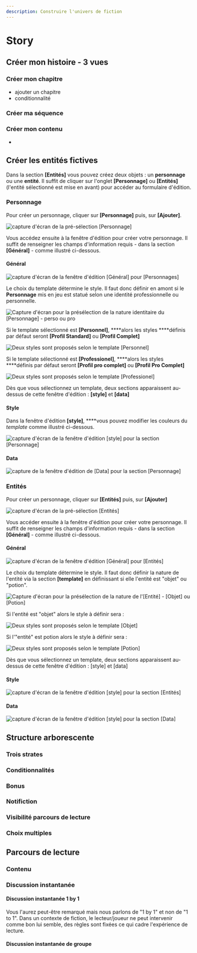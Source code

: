 ```yaml
---
description: Construire l'univers de fiction
---
```


# Story

## Créer mon histoire - 3 vues 

### Créer mon chapitre

* ajouter un chapitre 
* conditionnalité 

### Créer ma séquence 

### Créer mon contenu 

* 
## Créer les entités fictives 

Dans la section **\[Entités\]** vous pouvez créez deux objets : un **personnage** ou une **entité**. Il suffit de cliquer sur l'onglet **\[Personnage\]** ou **\[Entités\]** \(l'entité sélectionné est mise en avant\) pour accéder au formulaire d'édition. 

### Personnage

Pour créer un personnage, cliquer sur **\[Personnage\]** puis, sur **\[Ajouter\]**.

![capture d&apos;&#xE9;cran de la pr&#xE9;-s&#xE9;lection \[Personnage\]](.gitbook/assets/capture-de-cran-2019-06-17-a-17.12.19.png)

Vous accédez ensuite à la fenêtre d'édition pour créer votre personnage. Il suffit de renseigner les champs d'information requis  - dans la section  **\[Général\]** - comme illustré ci-dessous.

#### Général

![capture d&apos;&#xE9;cran de la fen&#xEA;tre d&apos;&#xE9;dition \[G&#xE9;n&#xE9;ral\] pour \[Personnages\]](.gitbook/assets/capture-de-cran-2019-06-17-a-17.12.30.png)

Le choix du template détermine le style. Il faut donc définir en amont si le **Personnage** mis en jeu est statué selon une identité professionnelle ou personnelle. 

![Capture d&apos;&#xE9;cran pour la pr&#xE9;s&#xE9;lection de la nature identitaire du \[Personnage\] - perso ou pro](.gitbook/assets/capture-de-cran-2019-06-17-a-17.12.38.png)

Si le template sélectionné est **\[Personnel\]**, ****alors les styles ****définis par défaut seront **\[Profil Standard\]** ou **\[Profil Complet\]**

![Deux styles sont propos&#xE9;s selon le template \[Personnel\]](.gitbook/assets/capture-de-cran-2019-06-17-a-17.13.06.png)

Si le template sélectionné est **\[Professionel\]**, ****alors les styles ****définis par défaut seront **\[Profil pro complet\]** ou **\[Profil Pro Complet\]**

![Deux styles sont propos&#xE9;s selon le template \[Professionel\]](.gitbook/assets/capture-de-cran-2019-06-17-a-17.12.57.png)

Dès que vous sélectionnez un template, deux sections apparaissent au-dessus de cette fenêtre d'édition : **\[style\]** et **\[data\]**

####  **Style**

Dans la fenêtre d'édition **\[style\]**, ****vous pouvez modifier les couleurs du _template_ comme illustré ci-dessous.

![capture d&apos;&#xE9;cran de la fen&#xEA;tre d&apos;&#xE9;dition \[style\] pour la section \[Personnage\]](.gitbook/assets/capture-de-cran-2019-06-17-a-17.26.35.png)

#### **Data**

![capture de la fen&#xEA;tre d&apos;&#xE9;dition de \[Data\] pour la section \[Personnage\]](.gitbook/assets/capture-de-cran-2019-06-17-a-17.26.49.png)

### Entités 

Pour créer un personnage, cliquer sur **\[Entités\]** puis, sur **\[Ajouter\]**

![capture d&apos;&#xE9;cran de la pr&#xE9;-s&#xE9;lection \[Entit&#xE9;s\]](.gitbook/assets/capture-de-cran-2019-06-17-a-17.35.24.png)

Vous accéder ensuite à la fenêtre d'édition pour créer votre personnage. Il suffit de renseigner les champs d'information requis  - dans la section  **\[Général\]** - comme illustré ci-dessous.

#### Général

![capture d&apos;&#xE9;cran de la fen&#xEA;tre d&apos;&#xE9;dition \[G&#xE9;n&#xE9;ral\] pour \[Entit&#xE9;s\]](.gitbook/assets/capture-de-cran-2019-06-17-a-17.35.45.png)

Le choix du template détermine le style. Il faut donc définir la nature de l'entité via la section **\[template\]** en définissant si elle l'entité est "objet" ou "potion".

![Capture d&apos;&#xE9;cran pour la pr&#xE9;s&#xE9;lection de la nature de l&apos;\[Entit&#xE9;\] - \[Objet\] ou \[Potion\]](.gitbook/assets/capture-de-cran-2019-06-17-a-17.36.05.png)

Si l'entité est "objet" alors le style à définir sera : 

![Deux styles sont propos&#xE9;s selon le template \[Objet\]](.gitbook/assets/capture-de-cran-2019-06-17-a-17.36.29.png)

Si l'"entité" est potion alors le style à définir sera : 

![Deux styles sont propos&#xE9;s selon le template \[Potion\]](.gitbook/assets/capture-de-cran-2019-06-17-a-17.36.16.png)

Dès que vous sélectionnez un template, deux sections apparaissent au-dessus de cette fenêtre d'édition : \[style\] et \[data\]

#### Style 

![capture d&apos;&#xE9;cran de la fen&#xEA;tre d&apos;&#xE9;dition \[style\] pour la section \[Entit&#xE9;s\]](.gitbook/assets/capture-de-cran-2019-06-17-a-17.41.27.png)

#### Data

![capture d&apos;&#xE9;cran de la fen&#xEA;tre d&apos;&#xE9;dition \[style\] pour la section \[Data\]](.gitbook/assets/capture-de-cran-2019-06-17-a-17.41.40.png)

## Structure arborescente 

### Trois strates

### Conditionnalités

### Bonus

### Notifiction 

### Visibilité parcours de lecture

### Choix multiples

## Parcours de lecture 

### Contenu 

### Discussion instantanée

#### Discussion instantanée 1 by 1

Vous l'aurez peut-être remarqué mais nous parlons de "1 by 1" et non de "1 to 1". Dans un contexte de fiction, le lecteur/joueur ne peut intervenir comme bon lui semble, des règles sont fixées ce qui cadre l'expérience de lecture. 

#### Discussion instantanée de groupe 

